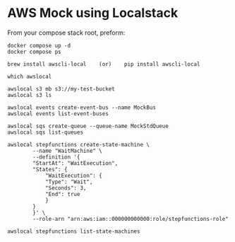# AWS Mock using Localstack

From your compose stack root, preform:

```
docker compose up -d
docker compose ps
```

```
brew install awscli-local    (or)    pip install awscli-local
```

```
which awslocal
```

```
awslocal s3 mb s3://my-test-bucket
awslocal s3 ls
```

```
awslocal events create-event-bus --name MockBus
awslocal events list-event-buses
```

```
awslocal sqs create-queue --queue-name MockStdQueue
awslocal sqs list-queues
```

```
awslocal stepfunctions create-state-machine \
        --name "WaitMachine" \
        --definition '{
        "StartAt": "WaitExecution",
        "States": {
            "WaitExecution": {
            "Type": "Wait",
            "Seconds": 3,
            "End": true
            }
        }
        }' \
        --role-arn "arn:aws:iam::000000000000:role/stepfunctions-role"
```

```
awslocal stepfunctions list-state-machines
```
